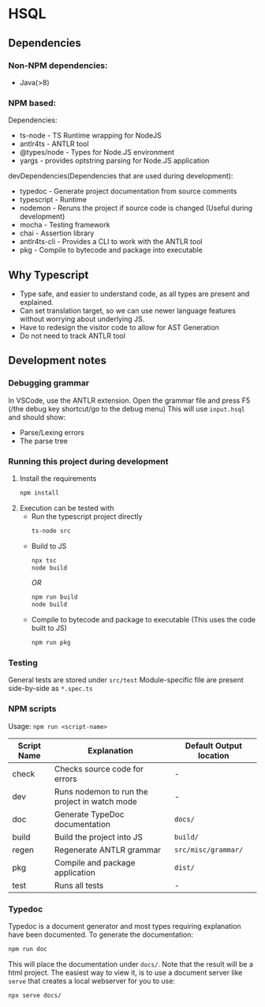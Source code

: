 # HSQL


## Dependencies
### Non-NPM dependencies:
- Java(>8)

### NPM based:

Dependencies:
- ts-node - TS Runtime wrapping for NodeJS
- antlr4ts - ANTLR tool
- @types/node - Types for Node.JS environment
- yargs - provides optstring parsing for Node.JS application

devDependencies(Dependencies that are used during development):
- typedoc - Generate project documentation from source comments
- typescript - Runtime
- nodemon - Reruns the project if source code is changed (Useful during development)
- mocha - Testing framework
- chai - Assertion library
- antlr4ts-cli - Provides a CLI to work with the ANTLR tool
- pkg - Compile to bytecode and package into executable

## Why Typescript

- Type safe, and easier to understand code, as all types are present and explained.
- Can set translation target, so we can use newer language features without worrying about underlying JS.
- Have to redesign the visitor code to allow for AST Generation
- Do not need to track ANTLR tool

## Development notes

### Debugging grammar

In VSCode, use the ANTLR extension.
Open the grammar file and press F5 (/the debug key shortcut/go to the debug menu)
This will use `input.hsql` and should show:

-   Parse/Lexing errors
-   The parse tree


### Running this project during development

1. Install the requirements
    ```bash
    npm install
    ```
2. Execution can be tested with
   - Run the typescript project directly
        ```bash
        ts-node src
        ```
    - Build to JS
        ```bash
        npx tsc
        node build
        ```
        *OR*
        ```bash
        npm run build
        node build
        ```
    - Compile to bytecode and package to executable (This uses the code built to JS)
        ```bash
        npm run pkg
        ```

### Testing

General tests are stored under `src/test`
Module-specific file are present side-by-side as `*.spec.ts`
### NPM scripts

Usage: `npm run <script-name>`

|Script Name|Explanation|Default Output location|
|---|---|---|
|check|Checks source code for errors|-|
|dev|Runs nodemon to run the project in watch mode|-|
|doc|Generate TypeDoc documentation|`docs/`|
|build|Build the project into JS|`build/`
|regen|Regenerate ANTLR grammar|`src/misc/grammar/`
|pkg|Compile and package application|`dist/`|
|test|Runs all tests|-|

### Typedoc

Typedoc is a document generator and most types requiring explanation have been documented. 
To generate the documentation:
```bash
npm run doc
```
This will place the documentation under `docs/`.
Note that the result will be a html project. The easiest way to view it, is to use a document server like `serve` that creates a local webserver for you to use:
```bash
npx serve docs/
```
